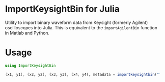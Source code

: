 ImportKeysightBin for Julia
===========================
Utility to import binary waveform data from Keysight (formerly Agilent)
oscilloscopes into Julia. This is equivalent to the `importAgilentBin`
function in Matlab and Python.

Usage
=====
```julia
using ImportKeysightBin

(x1, y1), (x2, y2), (x3, y3), (x4, y4), metadata = importkeysightbin("file.bin")
```
